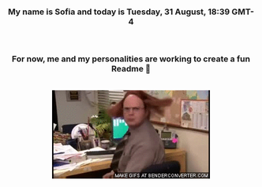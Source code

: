 


<div align="center">
<h3 >My name is Sofia and today is Tuesday, 31 August, 18:39 GMT-4</h3><br>
<h3 >For now, me and my personalities are working to create a fun Readme 👋
</h3><br>
<img src='img/dwight.gif' alt='working...'/>
</div>
